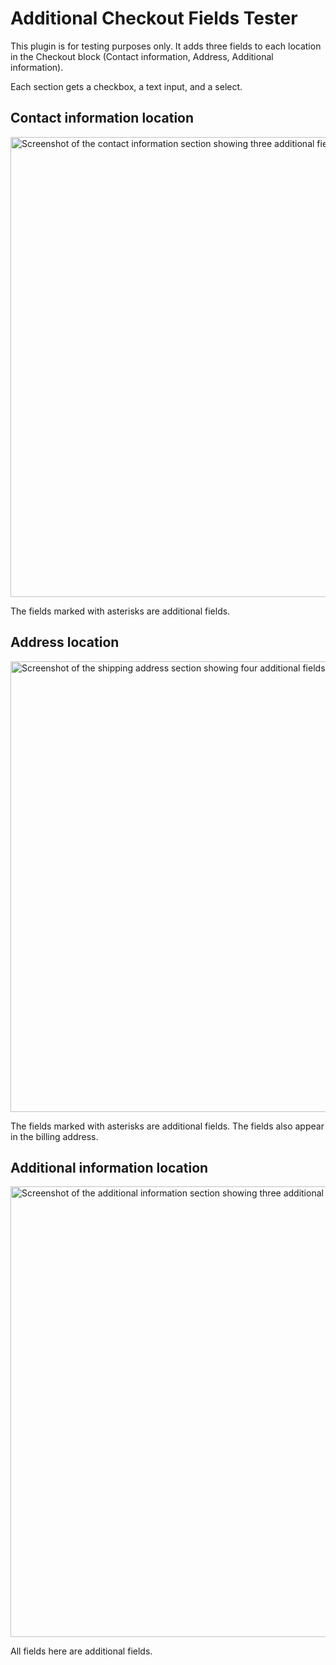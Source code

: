 # Additional Checkout Fields Tester

This plugin is for testing purposes only. It adds three fields to each location in the Checkout block (Contact information, Address, Additional information).

Each section gets a checkbox, a text input, and a select.

## Contact information location

<img width="736" alt="Screenshot of the contact information section showing three additional fields." src="https://github.com/woocommerce/additional-checkout-fields-tester/assets/5656702/bbdf6ae2-7c5a-420c-a72a-879a55e802ca">

The fields marked with asterisks are additional fields.

## Address location

<img width="721" alt="Screenshot of the shipping address section showing four additional fields." src="https://github.com/woocommerce/additional-checkout-fields-tester/assets/5656702/c8d1bcb1-9f5a-4ac8-b048-aff96308e03c">

The fields marked with asterisks are additional fields. The fields also appear in the billing address.

## Additional information location

<img width="721" alt="Screenshot of the additional information section showing three additional fields." src="https://github.com/woocommerce/additional-checkout-fields-tester/assets/5656702/e59e8d85-3d53-4f29-bba3-7c9e61c86f37">

All fields here are additional fields.
